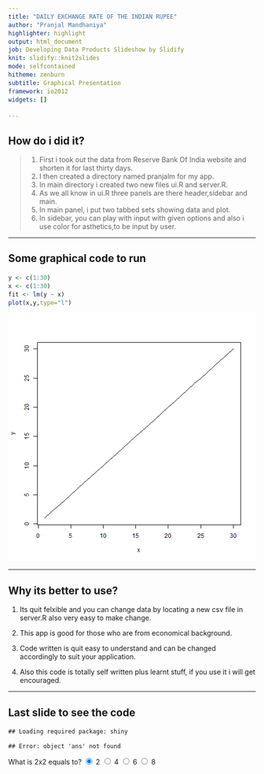 ```yaml
---
title: "DAILY EXCHANGE RATE OF THE INDIAN RUPEE"
author: "Pranjal Mandhaniya"
highlighter: highlight
output: html_document
job: Developing Data Products Slideshow by Slidify
knit: slidify::knit2slides
mode: selfcontained
hitheme: zenburn
subtitle: Graphical Presentation
framework: io2012
widgets: []

---
```


## How do i did it?

>1. First i took out the data from Reserve Bank Of India website and shorten       it for last thirty days.
>2. I then created a directory named pranjalm for my app.
>3. In main directory i created two new files ui.R and server.R.
>4. As we all know in ui.R three panels are there header,sidebar and main.
>5. In main panel, i put two tabbed sets showing data and plot.
>6. In sidebar, you can play with input with given options and also i use color for asthetics,to be input by user.

--- 

## Some graphical code to run 


```r
y <- c(1:30) 
x <- c(1:30)
fit <- lm(y ~ x)
plot(x,y,type="l")
```

![plot of chunk unnamed-chunk-1](assets/fig/unnamed-chunk-1.png) 

---

## Why its better to use?

1. Its quit felxible and you can change data by locating a new csv file in server.R also very easy to make change.

2. This app is good for those who are from economical background.

3. Code written is quit easy to understand and can be changed accordingly to suit your application.

4. Also this code is totally self written plus learnt stuff, if you use it i will get encouraged.

---

## Last slide to see the code


```
## Loading required package: shiny
```

```
## Error: object 'ans' not found
```

<!--html_preserve--><div id="ans" class="control-group shiny-input-radiogroup">
<label class="control-label" for="ans">What is 2x2 equals to?</label>
<label class="radio ">
<input type="radio" name="ans" id="ans1" value="2" checked="checked"/>
<span>2</span>
</label>
<label class="radio ">
<input type="radio" name="ans" id="ans2" value="4"/>
<span>4</span>
</label>
<label class="radio ">
<input type="radio" name="ans" id="ans3" value="6"/>
<span>6</span>
</label>
<label class="radio ">
<input type="radio" name="ans" id="ans4" value="8"/>
<span>8</span>
</label>
</div><!--/html_preserve-->




